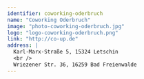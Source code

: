 ```yaml
---
identifier: coworking-oderbruch
name: "Coworking Oderbruch"
image: "photo-coworking-oderbruch.jpg"
logo: "logo-coworking-oderbruch.png"
link: "http://co-up.de"
address: |
  Karl-Marx-Straße 5, 15324 Letschin
  <br />
  Wriezener Str. 36, 16259 Bad Freienwalde
---
```

